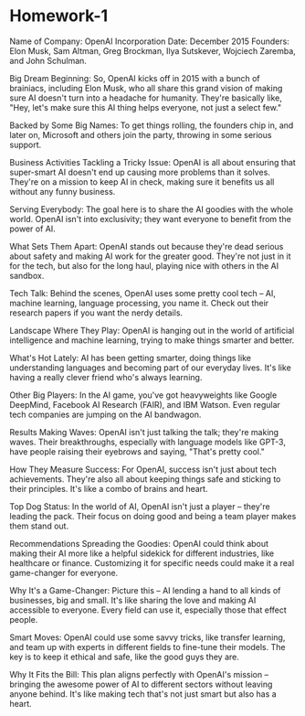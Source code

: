# Homework-1

Name of Company: OpenAI
Incorporation Date: December 2015
Founders: Elon Musk, Sam Altman, Greg Brockman, Ilya Sutskever, Wojciech Zaremba, and John Schulman.

Big Dream Beginning: So, OpenAI kicks off in 2015 with a bunch of brainiacs, including Elon Musk, who all share this grand vision of making sure AI doesn't turn into a headache for humanity. They're basically like, "Hey, let's make sure this AI thing helps everyone, not just a select few."

Backed by Some Big Names: To get things rolling, the founders chip in, and later on, Microsoft and others join the party, throwing in some serious support.

Business Activities
Tackling a Tricky Issue: OpenAI is all about ensuring that super-smart AI doesn't end up causing more problems than it solves. They're on a mission to keep AI in check, making sure it benefits us all without any funny business.

Serving Everybody: The goal here is to share the AI goodies with the whole world. OpenAI isn't into exclusivity; they want everyone to benefit from the power of AI.

What Sets Them Apart: OpenAI stands out because they're dead serious about safety and making AI work for the greater good. They're not just in it for the tech, but also for the long haul, playing nice with others in the AI sandbox.

Tech Talk: Behind the scenes, OpenAI uses some pretty cool tech – AI, machine learning, language processing, you name it. Check out their research papers if you want the nerdy details.

Landscape
Where They Play: OpenAI is hanging out in the world of artificial intelligence and machine learning, trying to make things smarter and better.

What's Hot Lately: AI has been getting smarter, doing things like understanding languages and becoming part of our everyday lives. It's like having a really clever friend who's always learning.

Other Big Players: In the AI game, you've got heavyweights like Google DeepMind, Facebook AI Research (FAIR), and IBM Watson. Even regular tech companies are jumping on the AI bandwagon.

Results
Making Waves: OpenAI isn't just talking the talk; they're making waves. Their breakthroughs, especially with language models like GPT-3, have people raising their eyebrows and saying, "That's pretty cool."

How They Measure Success: For OpenAI, success isn't just about tech achievements. They're also all about keeping things safe and sticking to their principles. It's like a combo of brains and heart.

Top Dog Status: In the world of AI, OpenAI isn't just a player – they're leading the pack. Their focus on doing good and being a team player makes them stand out.

Recommendations
Spreading the Goodies: OpenAI could think about making their AI more like a helpful sidekick for different industries, like healthcare or finance. Customizing it for specific needs could make it a real game-changer for everyone.

Why It's a Game-Changer: Picture this – AI lending a hand to all kinds of businesses, big and small. It's like sharing the love and making AI accessible to everyone. Every field can use it, especially those that effect people.

Smart Moves: OpenAI could use some savvy tricks, like transfer learning, and team up with experts in different fields to fine-tune their models. The key is to keep it ethical and safe, like the good guys they are.

Why It Fits the Bill: This plan aligns perfectly with OpenAI's mission – bringing the awesome power of AI to different sectors without leaving anyone behind. It's like making tech that's not just smart but also has a heart.
